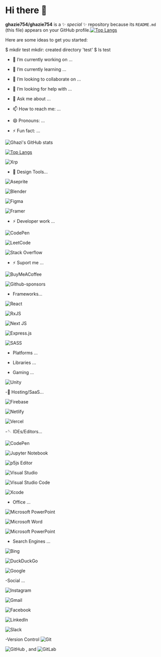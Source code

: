 # Hi there 👋

**ghazie754/ghazie754** is a ✨ _special_ ✨ repository because its `README.md` (this file) appears on your GitHub profile.[![Top Langs](https://github-readme-stats.vercel.app/api/top-langs/?username=ghazie754&exclude_repo=github-readme-stats,anuraghazra.github.io)](https://github.com/anuraghazra/github-readme-stats)

Here are some ideas to get you started:

$ mkdir test
mkdir: created directory 'test'
$ ls test

- 🔭 I’m currently working on ...
- 🌱 I’m currently learning ...
- 👯 I’m looking to collaborate on ...
- 🤔 I’m looking for help with ...
- 💬 Ask me about ...
- 📫 How to reach me: ...
- 😄 Pronouns: ...

- ⚡ Fun fact: ...

![Ghazi's GitHub stats](https://github-readme-stats.vercel.app/api?username=ghazie754&bg_color=#f3bd0f&show_icons=true)

[![Top Langs](https://github-readme-stats.vercel.app/api/top-langs/?username=anuraghazra&layout=compact)](https://github.com/anuraghazra/github-readme-stats)

![Xrp](https://img.shields.io/badge/Xrp-black?style=for-the-badge&logo=xrp&logoColor=white)

- 🎨 Design Tools...

![Aseprite](https://img.shields.io/badge/Aseprite-FFFFFF?style=for-the-badge&logo=Aseprite&logoColor=#7D929E)

![Blender](https://img.shields.io/badge/blender-%23F5792A.svg?style=for-the-badge&logo=blender&logoColor=white)

![Figma](https://img.shields.io/badge/figma-%23F24E1E.svg?style=for-the-badge&logo=figma&logoColor=white)

![Framer](https://img.shields.io/badge/Framer-black?style=for-the-badge&logo=framer&logoColor=blue)

- ⚡ Developer work ...

![CodePen](https://img.shields.io/badge/Codepen-000000?style=for-the-badge&logo=codepen&logoColor=white)

![LeetCode](https://img.shields.io/badge/LeetCode-000000?style=for-the-badge&logo=LeetCode&logoColor=#d16c06)

![Stack Overflow](https://img.shields.io/badge/-Stackoverflow-FE7A16?style=for-the-badge&logo=stack-overflow&logoColor=white)

- ⚡ Suport me ...

![BuyMeACoffee](https://img.shields.io/badge/Buy%20Me%20a%20Coffee-ffdd00?style=for-the-badge&logo=buy-me-a-coffee&logoColor=black)

![Github-sponsors](https://img.shields.io/badge/sponsor-30363D?style=for-the-badge&logo=GitHub-Sponsors&logoColor=#EA4AAA)

- Frameworks...

![React](https://img.shields.io/badge/react-%2320232a.svg?style=for-the-badge&logo=react&logoColor=%2361DAFB)

![RxJS](https://img.shields.io/badge/rxjs-%23B7178C.svg?style=for-the-badge&logo=reactivex&logoColor=white)

![Next JS](https://img.shields.io/badge/Next-black?style=for-the-badge&logo=next.js&logoColor=white)

![Express.js](https://img.shields.io/badge/express.js-%23404d59.svg?style=for-the-badge&logo=express&logoColor=%2361DAFB)

![SASS](https://img.shields.io/badge/SASS-hotpink.svg?style=for-the-badge&logo=SASS&logoColor=white)

- Platforms ...

- Libraries ...
- Gaming ...

![Unity](https://img.shields.io/badge/unity-%23000000.svg?style=for-the-badge&logo=unity&logoColor=white)

-🎈 Hosting/SaaS...

![Firebase](https://img.shields.io/badge/firebase-%23039BE5.svg?style=for-the-badge&logo=firebase)

![Netlify](https://img.shields.io/badge/netlify-%23000000.svg?style=for-the-badge&logo=netlify&logoColor=#00C7B7)

![Vercel](https://img.shields.io/badge/vercel-%23000000.svg?style=for-the-badge&logo=vercel&logoColor=white)

-🪡 IDEs/Editors...

![CodePen](https://img.shields.io/badge/CodePen-white?style=for-the-badge&logo=codepen&logoColor=black)

![Jupyter Notebook](https://img.shields.io/badge/jupyter-%23FA0F00.svg?style=for-the-badge&logo=jupyter&logoColor=white)

![p5js Editor](https://img.shields.io/badge/p5.js-ED225D?style=for-the-badge&logo=p5.js&logoColor=FFFFFF)

![Visual Studio](https://img.shields.io/badge/Visual%20Studio-5C2D91.svg?style=for-the-badge&logo=visual-studio&logoColor=white)

![Visual Studio Code](https://img.shields.io/badge/Visual%20Studio%20Code-0078d7.svg?style=for-the-badge&logo=visual-studio-code&logoColor=white)

![Xcode](https://img.shields.io/badge/Xcode-007ACC?style=for-the-badge&logo=Xcode&logoColor=white)

- Office ...

![Microsoft PowerPoint](https://img.shields.io/badge/Microsoft_PowerPoint-B7472A?style=for-the-badge&logo=microsoft-powerpoint&logoColor=white)

![Microsoft Word](https://img.shields.io/badge/Microsoft_Word-2B579A?style=for-the-badge&logo=microsoft-word&logoColor=white)

![Microsoft PowerPoint](https://img.shields.io/badge/Microsoft_PowerPoint-B7472A?style=for-the-badge&logo=microsoft-powerpoint&logoColor=white)

- Search Engines ...

![Bing](https://img.shields.io/badge/Microsoft%20Bing-258FFA?style=for-the-badge&logo=Microsoft%20Bing&logoColor=white)

![DuckDuckGo](https://img.shields.io/badge/DuckDuckGo-DE5833?style=for-the-badge&logo=DuckDuckGo&logoColor=white)

![Google](https://img.shields.io/badge/google-4285F4?style=for-the-badge&logo=google&logoColor=white)

-Social ...

![Instagram](https://img.shields.io/badge/-%23E4405F.svg?style=for-the-badge&logo=Instagram&logoColor=white)

![Gmail](https://img.shields.io/badge/Gmail-D14836?style=for-the-badge&logo=gmail&logoColor=white)

![Facebook](https://img.shields.io/badge/Facebook-%231877F2.svg?style=for-the-badge&logo=Facebook&logoColor=white)

![LinkedIn](https://img.shields.io/badge/linkedin-%230077B5.svg?style=for-the-badge&logo=linkedin&logoColor=white)

![Slack](https://img.shields.io/badge/Slack-4A154B?style=for-the-badge&logo=slack&logoColor=white)

 -Version Control
![Git](https://img.shields.io/badge/git-%23F05033.svg?style=for-the-badge&logo=git&logoColor=white)

![GitHub](https://img.shields.io/badge/github-%23121011.svg?style=for-the-badge&logo=github&logoColor=white)
, and ![GitLab](https://img.shields.io/badge/gitlab-%23181717.svg?style=for-the-badge&logo=gitlab&logoColor=white)
